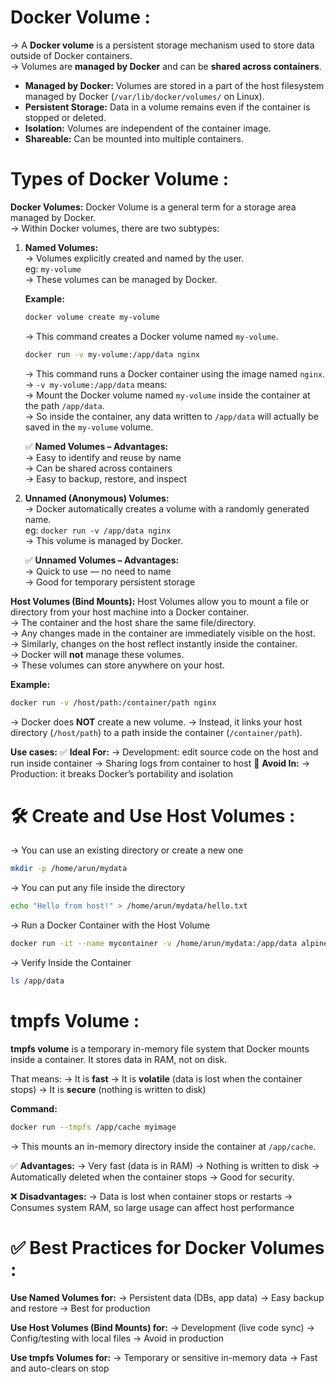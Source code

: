 # Docker Volume :

→ A **Docker volume** is a persistent storage mechanism used to store data outside of Docker containers.  
→ Volumes are **managed by Docker** and can be **shared across containers**.

- **Managed by Docker:** Volumes are stored in a part of the host filesystem managed by Docker (`/var/lib/docker/volumes/` on Linux).  
- **Persistent Storage:** Data in a volume remains even if the container is stopped or deleted.  
- **Isolation:** Volumes are independent of the container image.  
- **Shareable:** Can be mounted into multiple containers.

# Types of Docker Volume :

 **Docker Volumes:** Docker Volume is a general term for a storage area managed by Docker.  
  → Within Docker volumes, there are two subtypes:

  1. **Named Volumes:**  
     → Volumes explicitly created and named by the user.  
       eg: `my-volume`  
     → These volumes can be managed by Docker.

     **Example:**  
     ```bash
     docker volume create my-volume
     ```  
     → This command creates a Docker volume named `my-volume`.

     ```bash
     docker run -v my-volume:/app/data nginx
     ```  
     → This command runs a Docker container using the image named `nginx`.  
     → `-v my-volume:/app/data` means:  
     → Mount the Docker volume named `my-volume` inside the container at the path `/app/data`.  
     → So inside the container, any data written to `/app/data` will actually be saved in the `my-volume` volume.

     ✅ **Named Volumes – Advantages:**  
     → Easy to identify and reuse by name  
     → Can be shared across containers  
     → Easy to backup, restore, and inspect  

  2. **Unnamed (Anonymous) Volumes:**  
     → Docker automatically creates a volume with a randomly generated name.  
       eg: `docker run -v /app/data nginx`  
     → This volume is managed by Docker.

     ✅ **Unnamed Volumes – Advantages:**  
     → Quick to use — no need to name  
     → Good for temporary persistent storage

 **Host Volumes (Bind Mounts):** Host Volumes allow you to mount a file or directory from your host machine into a Docker container.  
  → The container and the host share the same file/directory.  
  → Any changes made in the container are immediately visible on the host.  
  → Similarly, changes on the host reflect instantly inside the container.  
  → Docker will **not** manage these volumes.  
  → These volumes can store anywhere on your host.

  **Example:**  
  ```bash
  docker run -v /host/path:/container/path nginx
  ```

→ Docker does **NOT** create a new volume.
→ Instead, it links your host directory (`/host/path`) to a path inside the container (`/container/path`).

**Use cases:**
✅ **Ideal For:**
→ Development: edit source code on the host and run inside container
→ Sharing logs from container to host
🚫 **Avoid In:**
→ Production: it breaks Docker’s portability and isolation

# 🛠️ Create and Use Host Volumes :

→ You can use an existing directory or create a new one

```bash
mkdir -p /home/arun/mydata
```

→ You can put any file inside the directory

```bash
echo "Hello from host!" > /home/arun/mydata/hello.txt
```

→ Run a Docker Container with the Host Volume

```bash
docker run -it --name mycontainer -v /home/arun/mydata:/app/data alpine
```

→ Verify Inside the Container

```bash
ls /app/data
```

# tmpfs Volume :

**tmpfs volume** is a temporary in-memory file system that Docker mounts inside a container. It stores data in RAM, not on disk.

That means:
→ It is **fast**
→ It is **volatile** (data is lost when the container stops)
→ It is **secure** (nothing is written to disk)

**Command:**

```bash
docker run --tmpfs /app/cache myimage
```

→ This mounts an in-memory directory inside the container at `/app/cache`.

✅ **Advantages:**
→ Very fast (data is in RAM)
→ Nothing is written to disk
→ Automatically deleted when the container stops
→ Good for security.

❌ **Disadvantages:**
→ Data is lost when container stops or restarts
→ Consumes system RAM, so large usage can affect host performance

# ✅ Best Practices for Docker Volumes :

**Use Named Volumes for:**
→ Persistent data (DBs, app data)
→ Easy backup and restore
→ Best for production

**Use Host Volumes (Bind Mounts) for:**
→ Development (live code sync)
→ Config/testing with local files
→ Avoid in production

**Use tmpfs Volumes for:**
→ Temporary or sensitive in-memory data
→ Fast and auto-clears on stop

```
```
